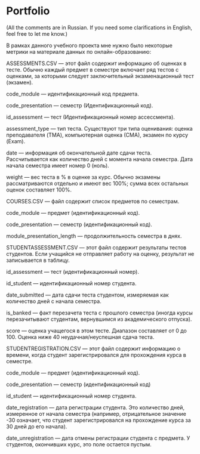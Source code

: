 # Portfolio
(All the comments are in Russian. If you need some clarifications in English, feel free to let me know.)

В рамках данного учебного проекта мне нужно было некоторые метрики на материале данных по онлайн-образованию:

ASSESSMENTS.CSV — этот файл содержит информацию об оценках в тесте. Обычно каждый предмет в семестре включает ряд тестов с оценками, за которыми следует заключительный экзаменационный тест (экзамен).

code_module — идентификационный код предмета.

code_presentation — семестр (Идентификационный код).

id_assessment — тест (Идентификационный номер ассессмента).

assessment_type — тип теста. Существуют три типа оценивания: оценка преподавателя (TMA), компьютерная оценка (СМА), экзамен по курсу (Exam).

date — информация об окончательной дате сдачи теста. Рассчитывается как количество дней с момента начала семестра. Дата начала семестра имеет номер 0 (ноль).

weight — вес теста в % в оценке за курс. Обычно экзамены рассматриваются отдельно и имеют вес 100%; сумма всех остальных оценок составляет 100%.




COURSES.CSV — файл содержит список предметов по семестрам.

code_module — предмет (идентификационный код).

code_presentation — семестр (идентификационный код).

module_presentation_length — продолжительность семестра в днях.



STUDENTASSESSMENT.CSV — этот файл содержит результаты тестов студентов. Если учащийся не отправляет работу на оценку, результат не записывается в таблицу.

id_assessment — тест (идентификационный номер).

id_student — идентификационный номер студента.

date_submitted — дата сдачи теста студентом, измеряемая как количество дней с начала семестра.

is_banked — факт перезачета теста с прошлого семестра (иногда курсы перезачитывают студентам, вернувшимся из академического отпуска).

score — оценка учащегося в этом тесте. Диапазон составляет от 0 до 100. Оценка ниже 40 неудачная/неуспешная сдача теста.




STUDENTREGISTRATION.CSV — этот файл содержит информацию о времени, когда студент зарегистрировался для прохождения курса в семестре.

code_module — предмет (идентификационный код).

code_presentation — семестр (идентификационный код)

id_student — идентификационный номер студента.

date_registration — дата регистрации студента. Это количество дней, измеренное от начала семестра (например, отрицательное значение -30 означает, что студент зарегистрировался на прохождение курса за 30 дней до его начала).

date_unregistration — дата отмены регистрации студента с предмета. У студентов, окончивших курс, это поле остается пустым.
